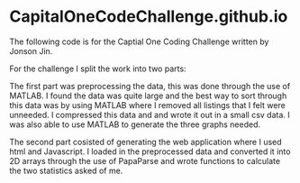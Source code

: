 # CapitalOneCodeChallenge.github.io

The following code is for the Captial One Coding Challenge written by Jonson Jin.

For the challenge I split the work into two parts:

The first part was preprocessing the data, this was done through the use of MATLAB.
I found the data was quite large and the best way to sort through this data was by using 
MATLAB where I removed all listings that I felt were unneeded. I compressed this data and
and wrote it out in a small csv data. I was also able to use MATLAB to generate the three
graphs needed.

The second part cosisted of generating the web application where I used html and Javascript.
I loaded in the preprocessed data and converted it into 2D arrays through the use of PapaParse 
and wrote functions to calculate the two statistics asked of  me.
